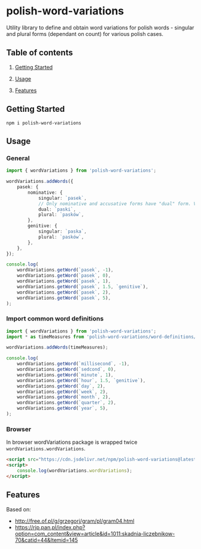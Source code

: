 <p align="center">
    <h1>polish-word-variations</h1>
    <div>Utility library to define and obtain word variations for polish words - singular and plural forms (dependant on count) for various polish cases.</div>
</p>

## Table of contents

1. [Getting Started](#getting-started)

2. [Usage](#usage)

3. [Features](#features)



## Getting Started
`npm i polish-word-variations`


## Usage
### General

```ts
import { wordVariations } from 'polish-word-variations';

wordVariations.addWords({
    pasek: {
        nominative: {
            singular: `pasek`,
            // Only nominative and accusative forms have "dual" form. Vocative form uses same form as nominative, therefore for simplicity nominative form is always required.
            dual: `paski`,
            plural: `pasków`,
        },
        genitive: {
            singular: `paska`,
            plural: `pasków`,
        },
    },
});

console.log(
    wordVariations.getWord(`pasek`, -1),
    wordVariations.getWord(`pasek`, 0),
    wordVariations.getWord(`pasek`, 1),
    wordVariations.getWord(`pasek`, 1.5, `genitive`),
    wordVariations.getWord(`pasek`, 2),
    wordVariations.getWord(`pasek`, 5),
);
```

### Import common word definitions

```ts
import { wordVariations } from 'polish-word-variations';
import * as timeMeasures from 'polish-word-variations/word-definitions/time-measures';

wordVariations.addWords(timeMeasures);

console.log(
    wordVariations.getWord(`millisecond`, -1),
    wordVariations.getWord(`sedcond`, 0),
    wordVariations.getWord(`minute`, 1),
    wordVariations.getWord(`hour`, 1.5, `genitive`),
    wordVariations.getWord(`day`, 2),
    wordVariations.getWord(`week`, 2),
    wordVariations.getWord(`month`, 2),
    wordVariations.getWord(`quarter`, 2),
    wordVariations.getWord(`year`, 5),
);
```

### Browser

In browser wordVariations package is wrapped twice `wordVariations.wordVariations`.

```html
<script src="https://cdn.jsdelivr.net/npm/polish-word-variations@latest/dist/index.browser.js"></script>
<script>
    console.log(wordVariations.wordVariations);
</script>
```


## Features
Based on:

-   http://free.of.pl/g/grzegorj/gram/pl/gram04.html
-   https://rjp.pan.pl/index.php?option=com_content&view=article&id=1011:skadnia-liczebnikow-70&catid=44&Itemid=145

